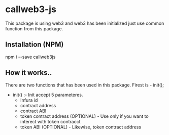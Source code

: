 # callweb3-js
This package is using web3 and web3 has been initialized just use common function from this package.

## Installation (NPM)

npm i --save callweb3js

## How it works..
There are two functions that has been used in this package.
Firest is  - init();

- init() :- Init accept 5 parameteres.
    - Infura id
    - contract address
    - contract ABI
    - token contract address (OPTIONAL) - Use only if you want to interect with token contracct
    - token ABI (OPTIONAL) - Likewise, token contract address